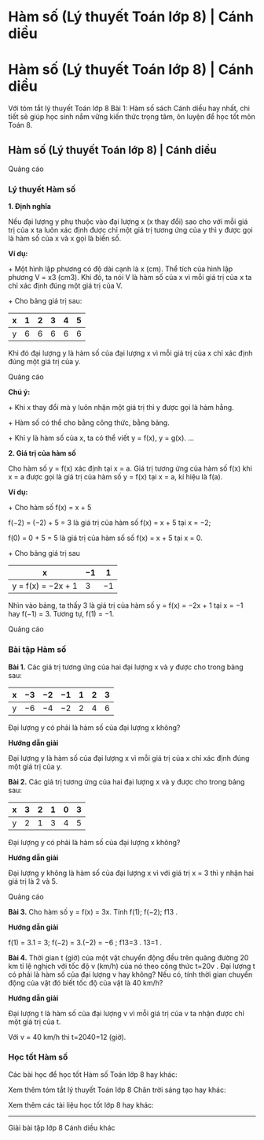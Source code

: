 # Hàm số (Lý thuyết Toán lớp 8) | Cánh diều

# Hàm số (Lý thuyết Toán lớp 8) | Cánh diều

Với tóm tắt lý thuyết Toán lớp 8 Bài 1: Hàm số sách Cánh diều hay nhất, chi tiết sẽ giúp học sinh nắm vững kiến thức trọng tâm, ôn luyện để học tốt môn Toán 8.

## Hàm số (Lý thuyết Toán lớp 8) | Cánh diều

Quảng cáo

### **Lý thuyết Hàm số**

**1\. Định nghĩa**

Nếu đại lượng y phụ thuộc vào đại lượng x (x thay đổi) sao cho với mỗi giá trị của x ta luôn xác định được chỉ một giá trị tương ứng của y thì y được gọi là hàm số của x và x gọi là biến số.

**Ví dụ:**

\+ Một hình lập phương có độ dài cạnh là x (cm). Thể tích của hình lập phương V = x3 (cm3). Khi đó, ta nói V là hàm số của x vì mỗi giá trị của x ta chỉ xác định đúng một giá trị của V.

\+ Cho bảng giá trị sau:

x |  1 |  2 |  3 |  4 |  5  
---|---|---|---|---|---  
y |  6 |  6 |  6 |  6 |  6  
  
Khi đó đại lượng y là hàm số của đại lượng x vì mỗi giá trị của x chỉ xác định đúng một giá trị của y.

Quảng cáo

**Chú ý:**

\+ Khi x thay đổi mà y luôn nhận một giá trị thì y được gọi là hàm hằng.

\+ Hàm số có thể cho bằng công thức, bằng bảng.

\+ Khi y là hàm số của x, ta có thể viết y = f(x), y = g(x). …

**2\. Giá trị của hàm số**

Cho hàm số y = f(x) xác định tại x = a. Giá trị tương ứng của hàm số f(x) khi x = a được gọi là giá trị của hàm số y = f(x) tại x = a, kí hiệu là f(a).

**Ví dụ:**

\+ Cho hàm số f(x) = x + 5

f(−2) = (−2) + 5 = 3 là giá trị của hàm số f(x) = x + 5 tại x = −2;

f(0) = 0 + 5 = 5 là giá trị của hàm số số f(x) = x + 5 tại x = 0.

\+ Cho bảng giá trị sau

x |  −1 |  1  
---|---|---  
y = f(x) = −2x + 1 |  3 |  −1  
  
Nhìn vào bảng, ta thấy 3 là giá trị của hàm số y = f(x) = −2x + 1 tại x = −1 hay f(−1) = 3. Tương tự, f(1) = −1.

Quảng cáo

### **Bài tập Hàm số**

**Bài 1.** Các giá trị tương ứng của hai đại lượng x và y được cho trong bảng sau:

x |  −3 |  −2 |  −1 |  1 |  2 |  3  
---|---|---|---|---|---|---  
y |  −6 |  −4 |  −2 |  2 |  4 |  6  
  
Đại lượng y có phải là hàm số của đại lượng x không?

**Hướng dẫn giải**

Đại lượng y là hàm số của đại lượng x vì mỗi giá trị của x chỉ xác định đúng một giá trị của y.

**Bài 2.** Các giá trị tương ứng của hai đại lượng x và y được cho trong bảng sau:

x |  3 |  2 |  1 |  0 |  3  
---|---|---|---|---|---  
y |  2 |  1 |  3 |  4 |  5  
  
Đại lượng y có phải là hàm số của đại lượng x không?

**Hướng dẫn giải**

Đại lượng y không là hàm số của đại lượng x vì với giá trị x = 3 thì y nhận hai giá trị là 2 và 5. 

Quảng cáo

**Bài 3.** Cho hàm số y = f(x) = 3x. Tính f(1); f(−2); f13 .

**Hướng dẫn giải**

f(1) = 3.1 = 3; f(−2) = 3.(−2) = −6 ; f13=3 . 13=1 .

**Bài 4.** Thời gian t (giờ) của một vật chuyển động đều trên quãng đường 20 km tỉ lệ nghịch với tốc độ v (km/h) của nó theo công thức t=20v . Đại lượng t có phải là hàm số của đại lượng v hay không? Nếu có, tính thời gian chuyển động của vật đó biết tốc độ của vật là 40 km/h?

**Hướng dẫn giải**

Đại lượng t là hàm số của đại lượng v vì mỗi giá trị của v ta nhận được chỉ một giá trị của t. 

Với v = 40 km/h thì t=2040=12 (giờ).

### **Học tốt Hàm số**

Các bài học để học tốt Hàm số Toán lớp 8 hay khác:

Xem thêm tóm tắt lý thuyết Toán lớp 8 Chân trời sáng tạo hay khác:

Xem thêm các tài liệu học tốt lớp 8 hay khác:

* * *

Giải bài tập lớp 8 Cánh diều khác
